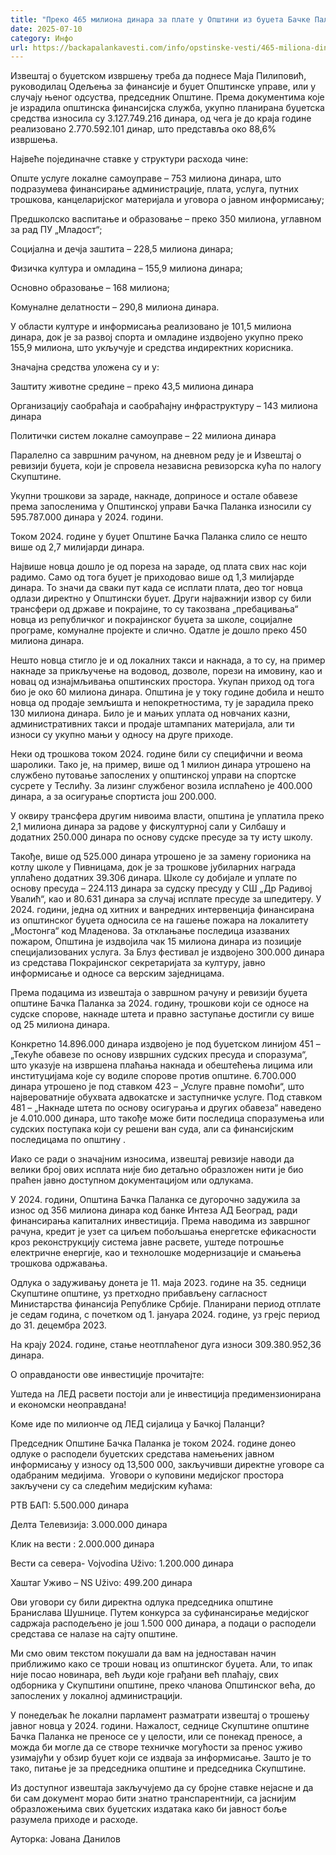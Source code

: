 ```yaml
---
title: "Преко 465 милиона динара за плате у Општини из буџета Бачке Паланке у 2024. години"
date: 2025-07-10
category: Инфо
url: https://backapalankavesti.com/info/opstinske-vesti/465-miliona-dinara-plate-u-opstini-iz-budzeta-backe-palanke/
---
```


Извештај о буџетском извршењу треба да поднесе Мајa Пилиповић, руководилац Одељења за финансије и буџет Општинске управе, или у случају њеног одсуства, председник Општине. Према документима које је израдила општинска финансијска служба, укупно планирана буџетска средства износила су 3.127.749.216 динара, од чега је до краја године реализовано 2.770.592.101 динар, што представља око 88,6% извршења.

Највеће појединачне ставке у структури расхода чине:

Опште услуге локалне самоуправе – 753 милиона динара, што подразумева финансирање администрације, плата, услуга, путних трошкова, канцеларијског материјала и уговора о јавном информисању;

Предшколско васпитање и образовање – преко 350 милиона, углавном за рад ПУ „Младост“;

Социјална и дечја заштита – 228,5 милиона динара;

Физичка култура и омладина – 155,9 милиона динара;

Основно образовање – 168 милиона;

Комуналне делатности – 290,8 милиона динара.

У области културе и информисања реализовано је 101,5 милиона динара, док је за развој спорта и омладине издвојено укупно преко 155,9 милиона, што укључује и средства индиректних корисника.

Значајна средства уложена су и у:

Заштиту животне средине – преко 43,5 милиона динара

Организацију саобраћаја и саобраћајну инфраструктуру – 143 милиона динара

Политички систем локалне самоуправе – 22 милиона динара

Паралелно са завршним рачуном, на дневном реду је и Извештај о ревизији буџета, који је спровела независна ревизорска кућа по налогу Скупштине.

Укупни трошкови за зараде, накнаде, доприносе и остале обавезе према запосленима у Општинској управи Бачка Паланка износили су 595.787.000 динара у 2024. години.

Током 2024. године у буџет Општине Бачка Паланка слило се нешто више од 2,7 милијарди динара.

Највише новца дошло је од пореза на зараде, од плата свих нас који радимо. Само од тога буџет је приходовао више од 1,3 милијарде динара. То значи да сваки пут када се исплати плата, део тог новца одлази директно у Општински буџет. Други најважнији извор су били трансфери од државе и покрајине, то су такозвана „пребацивања“ новца из републичког и покрајинског буџета за школе, социјалне програме, комуналне пројекте и слично. Одатле је дошло преко 450 милиона динара.

Нешто новца стигло је и од локалних такси и накнада, а то су, на пример накнаде за прикључење на водовод, дозволе, порези на имовину, као и новац од изнајмљивања општинских простора. Укупан приход од тога био је око 60 милиона динара. Општина је у току године добила и нешто новца од продаје земљишта и непокретностима, ту је зарадила преко 130 милиона динара. Било је и мањих уплата од новчаних казни, административних такси и продаје штампаних материјала, али ти износи су укупно мањи у односу на друге приходе.

Неки од трошкова током 2024. године били су специфични и веома шаролики. Тако је, на пример, више од 1 милион динара утрошено на службено путовање запослених у општинској управи на спортске сусрете у Теслићу. За лизинг службеног возила исплаћено је 400.000 динара, а за осигурање спортиста још 200.000.

У оквиру трансфера другим нивоима власти, општина је уплатила преко 2,1 милиона динара за радове у фискултурној сали у Силбашу и додатних 250.000 динара по основу судске пресуде за ту исту школу.

Такође, више од 525.000 динара утрошено је за замену горионика на котлу школе у Пивницама, док је за трошкове јубиларних награда уплаћено додатних 39.306 динара. Школе су добијале и уплате по основу пресуда – 224.113 динара за судску пресуду у СШ „Др Радивој Увалић“, као и 80.631 динара за случај исплате пресуде за шпедитеру. У 2024. години, једна од хитних и ванредних интервенција финансирана из општинског буџета односила се на гашење пожара на локалитету „Мостонга“ код Младенова. За отклањање последица изазваних пожаром, Општина је издвојила чак 15 милиона динара из позиције специјализованих услуга. За Блуз фестивал је издвојено 300.000 динара из средстава Покрајинског секретаријата за културу, јавно информисање и односе са верским заједницама.

Према подацима из извештаја о завршном рачуну и ревизији буџета општине Бачка Паланка за 2024. годину, трошкови који се односе на судске спорове, накнаде штета и правно заступање достигли су више од 25 милиона динара.

Конкретно 14.896.000 динара издвојено је под буџетском линијом 451 – „Текуће обавезе по основу извршних судских пресуда и споразума“, што указује на извршена плаћања накнада и обештећења лицима или институцијама које су водиле спорове против општине. 6.700.000 динара утрошено је под ставком 423 – „Услуге правне помоћи“, што највероватније обухвата адвокатске и заступничке услуге. Под ставком 481 – „Накнаде штета по основу осигурања и других обавеза“ наведено је 4.010.000 динара, што такође може бити последица споразумења или судских поступака који су решени ван суда, али са финансијским последицама по општину .

Иако се ради о значајним износима, извештај ревизије наводи да велики број ових исплата није био детаљно образложен нити је био праћен јавно доступном документацијом или одлукама.

У 2024. години, Општина Бачка Паланка се дугорочно задужила за износ од 356 милиона динара код банке Интеза АД Београд, ради финансирања капиталних инвестиција. Према наводима из завршног рачуна, кредит је узет са циљем побољшања енергетске ефикасности кроз реконструкцију система јавне расвете, уштеде потрошње електричне енергије, као и технолошке модернизације и смањења трошкова одржавања.

Одлука о задуживању донета је 11. маја 2023. године на 35. седници Скупштине општине, уз претходно прибављену сагласност Министарства финансија Републике Србије. Планирани период отплате је седам година, с почетком од 1. јануара 2024. године, уз грејс период до 31. децембра 2023.

На крају 2024. године, стање неотплаћеног дуга износи 309.380.952,36 динара.

О оправданости ове инвестиције прочитајте:

Уштедa на ЛЕД расвети постоји али је инвестиција предимензионирана и економски неоправдана!

Коме иде по милионче од ЛЕД сијалица у Бачкој Паланци?

Председник Општине Бачка Паланка је током 2024. године донео одлуке о расподели буџетских средстава намењених јавном информисању у износу од 13,500 000, закључивши директне уговоре са одабраним медијима.  Уговори о куповини медијског простора закључени су са следећим медијским кућама:

РТВ БАП: 5.500.000 динара

Делта Телевизија: 3.000.000 динара

Клик на вести : 2.000.000 динара

Вести са севера- Vojvodina Uživo: 1.200.000 динара

Хаштаг Уживо – NS Uživo: 499.200 динара

Ови уговори су били директна одлука председника општине Бранислава Шушнице. Путем конкурса за суфинансирање медијског садржаја расподељено је још 1.500 000 динара, а подаци о расподели средстава се налазе на сајту општине.

Ми смо овим текстом покушали да вам на једноставан начин приближимо како се троши новац из општинског буџета. Али, то ипак није посао новинара, већ људи које грађани већ плаћају, свих одборника у Скупштини општине, преко чланова Општинског већа, до запослених у локалној администрацији.

У понедељак ће локални парламент разматрати извештај о трошењу јавног новца у 2024. години. Нажалост, седнице Скупштине општине Бачка Паланка не преносе се у целости, или се понекад преносе, a можда би могле да се створе техничке могућости за пренос уживо узимајући у обзир буџет који се издваја за информисање. Зашто је то тако, питање је за председника општине и председника Скупштине.

Из доступног извештаја закључујемо да су бројне ставке нејасне и да би сам документ морао бити знатно транспарентнији, са јаснијим образложењима свих буџетских издатака како би јавност боље разумела приходе и расходе.

Ауторка: Јована Данилов
